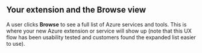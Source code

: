 <properties title="Show your info in Browse" pageTitle="Show your info in Browse" description="" authors="mattshel" />

<tags
    ms.service="portalfx"
    ms.workload="portalfx"
    ms.tgt_pltfrm="portalfx"
    ms.devlang="portalfx"
    ms.topic="get-started-article"
    ms.date="03/24/2016"
    ms.author="mattshel"/>

<a name="your-extension-and-the-browse-view"></a>
## Your extension and the Browse view ##

A user clicks **Browse** to see a full list of Azure services and tools. This is where your new Azure extension or service will show up (note that this UX flow has been usability tested and customers found the expanded list easier to use).

